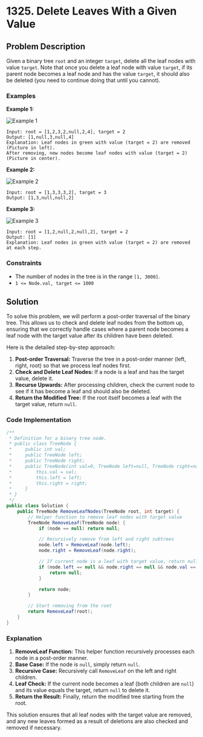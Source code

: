 # 1325. Delete Leaves With a Given Value

## Problem Description

Given a binary tree `root` and an integer `target`, delete all the leaf nodes with value `target`. Note that once you delete a leaf node with value `target`, if its parent node becomes a leaf node and has the value `target`, it should also be deleted (you need to continue doing that until you cannot).

### Examples

**Example 1:**

![Example 1](https://assets.leetcode.com/uploads/2020/01/15/sample_1_1684.png)

```
Input: root = [1,2,3,2,null,2,4], target = 2
Output: [1,null,3,null,4]
Explanation: Leaf nodes in green with value (target = 2) are removed (Picture in left). 
After removing, new nodes become leaf nodes with value (target = 2) (Picture in center).
```

**Example 2:**

![Example 2](https://assets.leetcode.com/uploads/2020/01/15/sample_2_1684.png)

```
Input: root = [1,3,3,3,2], target = 3
Output: [1,3,null,null,2]
```

**Example 3:**

![Example 3](https://assets.leetcode.com/uploads/2020/01/15/sample_3_1684.png)

```
Input: root = [1,2,null,2,null,2], target = 2
Output: [1]
Explanation: Leaf nodes in green with value (target = 2) are removed at each step.
```

### Constraints

- The number of nodes in the tree is in the range `[1, 3000]`.
- `1 <= Node.val, target <= 1000`

## Solution

To solve this problem, we will perform a post-order traversal of the binary tree. This allows us to check and delete leaf nodes from the bottom up, ensuring that we correctly handle cases where a parent node becomes a leaf node with the target value after its children have been deleted.

Here is the detailed step-by-step approach:

1. **Post-order Traversal:** Traverse the tree in a post-order manner (left, right, root) so that we process leaf nodes first.
2. **Check and Delete Leaf Nodes:** If a node is a leaf and has the target value, delete it.
3. **Recurse Upwards:** After processing children, check the current node to see if it has become a leaf and should also be deleted.
4. **Return the Modified Tree:** If the root itself becomes a leaf with the target value, return `null`.

### Code Implementation

```csharp
/**
 * Definition for a binary tree node.
 * public class TreeNode {
 *     public int val;
 *     public TreeNode left;
 *     public TreeNode right;
 *     public TreeNode(int val=0, TreeNode left=null, TreeNode right=null) {
 *         this.val = val;
 *         this.left = left;
 *         this.right = right;
 *     }
 * }
 */
public class Solution {
    public TreeNode RemoveLeafNodes(TreeNode root, int target) {
        // Helper function to remove leaf nodes with target value
        TreeNode RemoveLeaf(TreeNode node) {
            if (node == null) return null;

            // Recursively remove from left and right subtrees
            node.left = RemoveLeaf(node.left);
            node.right = RemoveLeaf(node.right);

            // If current node is a leaf with target value, return null
            if (node.left == null && node.right == null && node.val == target) {
                return null;
            }

            return node;
        }

        // Start removing from the root
        return RemoveLeaf(root);
    }
}
```

### Explanation

1. **RemoveLeaf Function:** This helper function recursively processes each node in a post-order manner.
2. **Base Case:** If the node is `null`, simply return `null`.
3. **Recursive Case:** Recursively call `RemoveLeaf` on the left and right children.
4. **Leaf Check:** If the current node becomes a leaf (both children are `null`) and its value equals the target, return `null` to delete it.
5. **Return the Result:** Finally, return the modified tree starting from the root.

This solution ensures that all leaf nodes with the target value are removed, and any new leaves formed as a result of deletions are also checked and removed if necessary.
